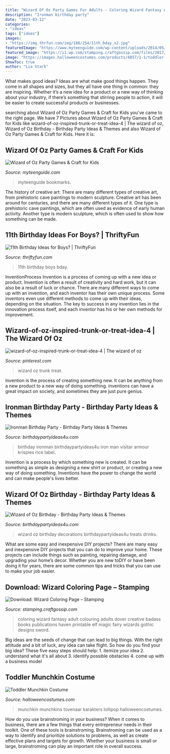 ```yaml
---
title: "Wizard Of Oz Party Games For Adults - Coloring Wizard Fantasy Adult Colouring Adults Dover Creative Badass Books Publications Haven Printable Elf Magic Fairy Wizards Gothic Designs Sword"
description: "Ironman birthday party"
date: "2023-03-12"
categories:
- "ideas"
tags: ["ideas"]
images:
- "https://img.thrfun.com/img/188/254/11th_bday_x2.jpg"
featuredImage: "https://www.myteenguide.com/wp-content/uploads/2014/05/Wizard-of-Oz-Craft.jpg"
featured_image: "https://i1.wp.com/stamping.craftgossip.com/files/2017/06/wizardpage.jpg?resize=650%2C927"
image: "https://images.halloweencostumes.com/products/4857/1-1/toddler-munchkin-costume.jpg"
ShowToc: true
author: "Lia Stark"
---
```



What makes good ideas?
Ideas are what make good things happen. They come in all shapes and sizes, but they all have one thing in common: they are inspiring. Whether it’s a new idea for a product or a new way of thinking about your industry, if there’s something that stirring people to action, it will be easier to create successful products or businesses.

	

		
searching about Wizard of Oz Party Games &amp; Craft for Kids you've came to the right page. We have 7 Pictures about Wizard of Oz Party Games &amp; Craft for Kids like wizard-of-oz-inspired-trunk-or-treat-idea-4 | The wizard of oz, Wizard of Oz Birthday - Birthday Party Ideas &amp; Themes and also Wizard of Oz Party Games &amp; Craft for Kids. Here it is:
		
    
## Wizard Of Oz Party Games &amp; Craft For Kids

<img loading=lazy src="https://www.myteenguide.com/wp-content/uploads/2014/05/Wizard-of-Oz-Craft.jpg" onerror="this.onerror=null;this.src='https://tse4.mm.bing.net/th?id=OIP.k6iuYbQv-5_rJRKGPxWHJwHaJ3&amp;pid=15.1';" alt="Wizard of Oz Party Games &amp; Craft for Kids">

_Source: myteenguide.com_

>myteenguide bookmarks. 

	

The history of creative art: There are many different types of creative art, from prehistoric cave paintings to modern sculpture.
Creative art has been around for centuries, and there are many different types of it. One type is prehistoric cave paintings, which are often used as evidence of early human activity. Another type is modern sculpture, which is often used to show how something can be made.

    
## 11th Birthday Ideas For Boys? | ThriftyFun

<img loading=lazy src="https://img.thrfun.com/img/188/254/11th_bday_x2.jpg" onerror="this.onerror=null;this.src='https://tse2.mm.bing.net/th?id=OIP.wuCjbYlT-Ts_Dzg76vtANgHaEK&amp;pid=15.1';" alt="11th Birthday Ideas for Boys? | ThriftyFun">

_Source: thriftyfun.com_

>11th birthday boys bday. 

	

InventionProcess
Invention is a process of coming up with a new idea or product. Invention is often a result of creativity and hard work, but it can also be a result of luck or chance. There are many different ways to come up with an invention, and each inventor has their own unique process. Some inventors even use different methods to come up with their ideas, depending on the situation. The key to success in any invention lies in the innovation process itself, and each inventor has his or her own methods for improvement.

    
## Wizard-of-oz-inspired-trunk-or-treat-idea-4 | The Wizard Of Oz

<img loading=lazy src="https://i.pinimg.com/736x/8f/1e/f2/8f1ef2ed2b15a6bb62bc12a8e55579f1.jpg" onerror="this.onerror=null;this.src='https://tse3.mm.bing.net/th?id=OIP.xIHidsqc66VJaP4OjEXvIwHaJ3&amp;pid=15.1';" alt="wizard-of-oz-inspired-trunk-or-treat-idea-4 | The wizard of oz">

_Source: pinterest.com_

>wizard oz trunk treat. 

	

Invention is the process of creating something new. It can be anything from a new product to a new way of doing something. inventions can have a great impact on society, and sometimes they are just pure genius.

    
## Ironman Birthday Party - Birthday Party Ideas &amp; Themes

<img loading=lazy src="http://i2.wp.com/www.birthdaypartyideas4u.com/wp-content/uploads/2015/07/ironman-birthday-party-armour-rice-krispies-label.jpg" onerror="this.onerror=null;this.src='https://tse3.mm.bing.net/th?id=OIP.JewP3wN_DAY1AmlFWSFp_gHaLH&amp;pid=15.1';" alt="Ironman Birthday Party - Birthday Party Ideas &amp; Themes">

_Source: birthdaypartyideas4u.com_

>birthday ironman birthdaypartyideas4u iron man visitar armour krispies rice label. 

	

Invention is a process by which something new is created. It can be something as simple as designing a new shirt or product, or creating a new way of doing something. Inventions have the power to change the world and can make people's lives better.

    
## Wizard Of Oz Birthday - Birthday Party Ideas &amp; Themes

<img loading=lazy src="http://www.birthdaypartyideas4u.com/wp-content/uploads/2015/10/Wizard-of-Oz-party-ideas-food-and-drinks-treats-decorations-550x395.jpg" onerror="this.onerror=null;this.src='https://tse3.mm.bing.net/th?id=OIP.9I0NnpbSQh8yuyi-QtidUAHaFU&amp;pid=15.1';" alt="Wizard of Oz Birthday - Birthday Party Ideas &amp; Themes">

_Source: birthdaypartyideas4u.com_

>wizard oz birthday decorations birthdaypartyideas4u treats drinks. 

	

What are some easy and inexpensive DIY projects?
There are many easy and inexpensive DIY projects that you can do to improve your home. These projects can include things such as painting, repairing damage, and upgrading your home’s decor. Whether you are new toDIY or have been doing it for years, there are some common tips and tricks that you can use to make your job easier.

    
## Download: Wizard Coloring Page – Stamping

<img loading=lazy src="https://i1.wp.com/stamping.craftgossip.com/files/2017/06/wizardpage.jpg?resize=650%2C927" onerror="this.onerror=null;this.src='https://tse1.mm.bing.net/th?id=OIP.j8LwZn84Ee-hWbQ_rSsF2wHaKj&amp;pid=15.1';" alt="Download: Wizard Coloring Page – Stamping">

_Source: stamping.craftgossip.com_

>coloring wizard fantasy adult colouring adults dover creative badass books publications haven printable elf magic fairy wizards gothic designs sword. 

	

Big ideas are the seeds of change that can lead to big things. With the right attitude and a bit of luck, any idea can take flight. So how do you find your big idea? These five easy steps should help: 1. itemize your idea 2. understand what it's all about 3. identify possible obstacles 4. come up with a business model 
    
## Toddler Munchkin Costume

<img loading=lazy src="https://images.halloweencostumes.com/products/4857/1-1/toddler-munchkin-costume.jpg" onerror="this.onerror=null;this.src='https://tse2.mm.bing.net/th?id=OIP.NRlhyrI8LYxgDrBeJSdEJwHaKl&amp;pid=15.1';" alt="Toddler Munchkin Costume">

_Source: halloweencostumes.com_

>munchkin munchkins tovenaar karakters lollipop halloweencostumes. 

	

How do you use brainstroming in your business?
When it comes to business, there are a few things that every entrepreneur needs in their toolkit. One of these tools is brainstroming. Brainstroming can be used as a way to identify and prioritize solutions to problems, as well as create effective plans and targets for growth. Whether your business is small or large, brainstroming can play an important role in overall success.

